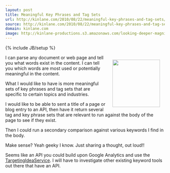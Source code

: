```yaml
---
layout: post
title: Meaningful Key Phrases and Tag Sets
url: http://kinlane.com/2010/08/22/meaningful-key-phrases-and-tag-sets/
source: http://kinlane.com/2010/08/22/meaningful-key-phrases-and-tag-sets/
domain: kinlane.com
image: http://kinlane-productions.s3.amazonaws.com/looking-deeper-magnify.jpg
---
```

{% include JB/setup %}<p><img class="alignnone" style="padding: 15px;" title="Looking Deeper" src="http://kinlane-productions.s3.amazonaws.com/looking-deeper-magnify.jpg" alt="" width="150" align="right" />I can parse any document or web page and tell you what words exist in the content. I can tell you which words are most used or potentially meaningful in the content.<p></p>
What I would like to have is more meaningful sets of key phrases and tag sets that are specific to certain topics and industries.<p></p>
I would like to be able to sent a title of a page or blog entry to an API, then have it return several tag and key phrase sets that are relevant to run against the body of the page to see if they exist.<p></p>
Then I could run a secondary comparison against various keywords I find in the body.<p></p>
Make sense? Yeah geeky I know. Just sharing a thought, out loud!!<p></p>
Seems like an API you could build upon Google Analytics and use the <a href="http://code.google.com/apis/adwords/v2009/docs/reference/TargetingIdeaService.html" target="_blank">TargetingIdeaService</a>. I will have to investigate other existing keyword tools out there that have an API.
</p>

